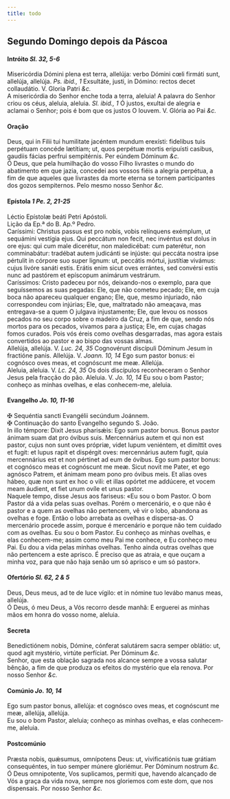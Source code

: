 ```yaml
---
title: todo
---
```

<h2 class="text-center">Segundo Domingo depois da Páscoa</em>

<h4 class="text-center">Intróito <em>Sl. 32, 5-6</em></h4>
<div class="container-fluid">
<div class="row">
<div class="dropcap text-justify">
Misericórdia Dómini plena est terra, allelúja: verbo Dómini cœli firmáti sunt, allelúja, allelúja. <em>Ps. ibid., 1</em> Exsultáte, justi, in Dómino: rectos decet collaudátio.
V. Gloria Patri <em>&c.</em>
</div>
<div class="dropcap text-justify">
A misericórdia do Senhor enche toda a terra, aleluia! A palavra do Senhor criou os céus, aleluia, aleluia. <em>Sl. ibid., 1</em> Ó justos, exultai de alegria e aclamai o Senhor; pois é bom que os justos O louvem.
V. Glória ao Pai <em>&c.</em>
</div>
</div>
</div>

<h4 class="text-center">Oração</h4>
<div class="container-fluid">
<div class="row">
<div class="dropcap text-justify">
Deus, qui in Filii tui humilitate jacéntem mundum erexísti: fidelibus tuis perpétuam concéde lætítiam; ut, quos perpétuæ mortis eripuísti casibus, gaudiis fácias perfrui sempitérnis. Per eúndem Dóminum <em>&c.</em>
</div>
<div class="dropcap text-justify">
Ó Deus, que pela humilhação do vosso Filho livrastes o mundo do abatimento em que jazia, concedei aos vossos fiéis a alegria perpétua, a fim de que aqueles que livrastes da morte eterna se tornem participantes dos gozos sempiternos. Pelo mesmo nosso Senhor <em>&c.</em>
</div>
</div>
</div>

<h4 class="text-center">Epístola <em>1 Pe. 2, 21-25</em></h4>
<div class="container-fluid">
<div class="row">
<div class="text-justify">
Léctio Epístolæ beáti Petri Apóstoli.
</div>
<div class="text-justify">
Lição da Ep.ª do B. Ap.º Pedro.
</div>
<div class="dropcap text-justify">
Caríssimi: Christus passus est pro nobis, vobis relínquens exémplum, ut sequámini vestígia ejus. Qui peccátum non fecit, nec invéntus est dolus in ore ejus: qui cum male dicerétur, non maledicébat: cum paterétur, non comminabátur: tradébat autem judicánti se injúste: qui peccáta nostra ipse pértulit in córpore suo super lignum: ut, peccátis mórtui, justítiæ vivámus: cujus livóre sanáti estis. Erátis enim sicut oves errántes, sed convérsi estis nunc ad pastórem et epíscopum animárum vestrárum.
</div>
<div class="dropcap text-justify">
Caríssimos: Cristo padeceu por nós, deixando-nos o exemplo, para que seguíssemos as suas pegadas: Ele, que não cometeu pecado; Ele, em cuja boca não apareceu qualquer engano; Ele, que, mesmo injuriado, não correspondeu com injúrias; Ele, que, maltratado não ameaçava, mas entregava-se a quem O julgava injustamente; Ele, que levou os nossos pecados no seu corpo sobre o madeiro da Cruz, a fim de que, sendo nós mortos para os pecados, vivamos para a justiça; Ele, em cujas chagas fomos curados. Pois vós éreis como ovelhas desgarradas, mas agora estais convertidos ao pastor e ao bispo das vossas almas.
</div>
</div>
</div>

<div class="container-fluid">
<div class="row">
<div class="text-justify">
Allelúja, allelúja. V. <em>Luc. 24, 35</em> Cognovérunt discípuli Dóminum Jesum in fractióne panis. Allelúja. V. <em>Joann. 10, 14</em> Ego sum pastor bonus: ei cognósco oves meas, et cognóscunt me meæ. Allelúja.
</div>
<div class="text-justify">
Aleluia, aleluia. V. <em>Lc. 24, 35</em> Os dois discípulos reconheceram o Senhor Jesus pela fracção do pão. Aleluia. V. <em>Jo. 10, 14</em> Eu sou o bom Pastor; conheço as minhas ovelhas, e elas conhecem-me, aleluia.
</div>
</div>
</div>

<h4 class="text-center">Evangelho <em>Jo. 10, 11-16</em></h4>
<div class="container-fluid">
<div class="row">
<div class="text-justify">
<span class="text-danger">&#10016;</span> Sequéntia sancti Evangélii secúndum Joánnem.
</div>
<div class="text-justify">
<span class="text-danger">&#10016;</span> Continuação do santo Evangelho segundo S. João.
</div>
<div class="dropcap text-justify">
In illo témpore: Dixit Jesus pharisǽis: Ego sum pastor bonus. Bonus pastor ánimam suam dat pro óvibus suis. Mercennárius autem et qui non est pastor, cujus non sunt oves própriæ, videt lupum veniéntem, et dimíttit oves et fugit: et lupus rapit et dispérgit oves: mercennárius autem fugit, quia mercennárius est et non pértinet ad eum de óvibus. Ego sum pastor bonus: et cognósco meas et cognóscunt me meæ. Sicut novit me Pater, et ego agnósco Patrem, et ánimam meam pono pro óvibus meis. Et alias oves hábeo, quæ non sunt ex hoc o vili: et illas opórtet me addúcere, et vocem meam áudient, et fiet unum ovíle et unus pastor.
</div>
<div class="dropcap text-justify">
Naquele tempo, disse Jesus aos fariseus: «Eu sou o bom Pastor. O bom Pastor dá a vida pelas suas ovelhas. Porém o mercenário, e o que não é pastor e a quem as ovelhas não pertencem, vê vir o lobo, abandona as ovelhas e foge. Então o lobo arrebata as ovelhas e dispersa-as. O mercenário procede assim, porque é mercenário e porque não tem cuidado com as ovelhas. Eu sou o bom Pastor. Eu conheço as minhas ovelhas, e elas conhecem-me; assim como meu Pai me conhece, e Eu conheço meu Pai. Eu dou a vida pelas minhas ovelhas. Tenho ainda outras ovelhas que não pertencem a este aprisco. É preciso que as atraia, e que ouçam a minha voz, para que não haja senão um só aprisco e um só pastor».
</div>
</div>
</div>

<h4 class="text-center">Ofertório <em>Sl. 62, 2 & 5</em></h4>
<div class="container-fluid">
<div class="row">
<div class="dropcap text-justify">
Deus, Deus meus, ad te de luce vígilo: et in nómine tuo levábo manus meas, allelúja.
</div>
<div class="dropcap text-justify">
Ó Deus, ó meu Deus, a Vós recorro desde manhã: E erguerei as minhas mãos em honra do vosso nome, aleluia.
</div>
</div>
</div>

<h4 class="text-center">Secreta</h4>
<div class="container-fluid">
<div class="row">
<div class="dropcap text-justify">
Benedictiónem nobis, Dómine, cónferat salutárem sacra semper oblátio: ut, quod agit mystério, virtúte perfíciat. Per Dóminum <em>&c.</em>
</div>
<div class="dropcap text-justify">
Senhor, que esta oblação sagrada nos alcance sempre a vossa salutar bênção, a fim de que produza os efeitos do mystério que ela renova. Por nosso Senhor <em>&c.</em>
</div>
</div>
</div>

<h4 class="text-center">Comúnio <em>Jo. 10, 14</em></h4>
<div class="container-fluid">
<div class="row">
<div class="dropcap text-justify">
Ego sum pastor bonus, allelúja: et cognósco oves meas, et cognóscunt me meæ, allelúja, allelúja.
</div>
<div class="dropcap text-justify">
Eu sou o bom Pastor, aleluia; conheço as minhas ovelhas, e elas conhecem-me, aleluia.
</div>
</div>
</div>

<h4 class="text-center">Postcomúnio</h4>
<div class="container-fluid">
<div class="row">
<div class="dropcap text-justify">
Præsta nobis, quǽsumus, omnípotens Deus: ut, vivificatiónis tuæ grátiam consequéntes, in tuo semper múnere gloriémur. Per Dóminum nostrum <em>&c.</em>
</div>
<div class="dropcap text-justify">
Ó Deus omnipotente, Vos suplicamos, permiti que, havendo alcançado de Vós a graça da vida nova, sempre nos gloriemos com este dom, que nos dispensais. Por nosso Senhor <em>&c.</em>
</div>
</div>
</div>
